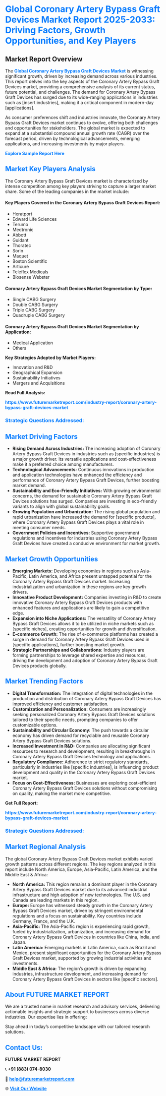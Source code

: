 <h1 style="color: #007BFF;">Global Coronary Artery Bypass Graft Devices Market Report 2025-2033: Driving Factors, Growth Opportunities, and Key Players</h1>

<section id="overview">
<h2>Market Report Overview</h2>
<p>The <a href="https://www.futuremarketreport.com/industry-report/coronary-artery-bypass-graft-devices-market" style="color: #007BFF; text-decoration: none;"><strong>Global Coronary Artery Bypass Graft Devices Market</strong></a> is witnessing significant growth, driven by increasing demand across various industries. This report delves into the key aspects of the Coronary Artery Bypass Graft Devices market, providing a comprehensive analysis of its current status, future potential, and challenges. The demand for Coronary Artery Bypass Graft Devices has surged due to its wide-ranging applications in industries such as [insert industries], making it a critical component in modern-day [applications].</p>
<p>As consumer preferences shift and industries innovate, the Coronary Artery Bypass Graft Devices market continues to evolve, offering both challenges and opportunities for stakeholders. The global market is expected to expand at a substantial compound annual growth rate (CAGR) over the forecast period, driven by technological advancements, emerging applications, and increasing investments by major players.</p>
</section>

<section id="overview">
<p><a href="https://www.futuremarketreport.com/request-sample/reportId=77179" style="color: #007BFF; text-decoration: none;"><strong>Explore Sample Report Here</strong></a></p>
</section>

<section id="key-players">
<h2 style="color: #007BFF;">Market Key Players Analysis</h2>
<p>The Coronary Artery Bypass Graft Devices market is characterized by intense competition among key players striving to capture a larger market share. Some of the leading companies in the market include:</p>
<h4>Key Players Covered in the Coronary Artery Bypass Graft Devices Report:</h4>
<ul><li>Heratport</li><li>Edward Life Sciences</li><li>Terumo</li><li>Medtronic</li><li>Abbott</li><li>Guidant</li><li>Thoratec</li><li>Sorin</li><li>Maquet</li><li>Boston Scientific</li><li>Articure</li><li>Teleflex Medicals</li><li>Biosense Webster</li></ul>
<h4>Coronary Artery Bypass Graft Devices Market Segmentation by Type:</h4>
<ul><li>Single CABG Surgery</li><li>Double CABG Surgery</li><li>Triple CABG Surgery</li><li>Quadruple CABG Surgery</li></ul>

<h4>Coronary Artery Bypass Graft Devices Market Segmentation by Application:</h4>
<ul><li>Medical Application</li><li>Others</li></ul>
<p><strong>Key Strategies Adopted by Market Players:</strong></p>
<ul>
<li>Innovation and R&D</li>
<li>Geographical Expansion</li>
<li>Sustainability Initiatives</li>
<li>Mergers and Acquisitions</li>
</ul>
</section>

<section>
<p><strong>Read Full Analysis: </strong></p><a href="https://www.futuremarketreport.com/industry-report/coronary-artery-bypass-graft-devices-market" style="color: #007BFF; text-decoration: none;"><strong>https://www.futuremarketreport.com/industry-report/coronary-artery-bypass-graft-devices-market</strong></a>
<h3 style="color: #007BFF;">Strategic Questions Addressed:</h3>
</section>

<section id="driving-factors">
<h2 style="color: #007BFF;">Market Driving Factors</h2>
<ul>
<li><strong>Rising Demand Across Industries:</strong> The increasing adoption of Coronary Artery Bypass Graft Devices in industries such as [specific industries] is a major growth driver. Its versatile applications and cost-effectiveness make it a preferred choice among manufacturers.</li>
<li><strong>Technological Advancements:</strong> Continuous innovations in production and application technologies have enhanced the efficiency and performance of Coronary Artery Bypass Graft Devices, further boosting market demand.</li>
<li><strong>Sustainability and Eco-Friendly Initiatives:</strong> With growing environmental concerns, the demand for sustainable Coronary Artery Bypass Graft Devices solutions has surged. Companies are investing in eco-friendly variants to align with global sustainability goals.</li>
<li><strong>Growing Population and Urbanization:</strong> The rising global population and rapid urbanization have increased the demand for [specific products], where Coronary Artery Bypass Graft Devices plays a vital role in meeting consumer needs.</li>
<li><strong>Government Policies and Incentives:</strong> Supportive government regulations and incentives for industries using Coronary Artery Bypass Graft Devices have created a conducive environment for market growth.</li>
</ul>
</section>

<section id="growth-opportunities">
<h2 style="color: #007BFF;">Market Growth Opportunities</h2>
<ul>
<li><strong>Emerging Markets:</strong> Developing economies in regions such as Asia-Pacific, Latin America, and Africa present untapped potential for the Coronary Artery Bypass Graft Devices market. Increasing industrialization and urbanization in these regions are key growth drivers.</li>
<li><strong>Innovative Product Development:</strong> Companies investing in R&D to create innovative Coronary Artery Bypass Graft Devices products with enhanced features and applications are likely to gain a competitive edge.</li>
<li><strong>Expansion into Niche Applications:</strong> The versatility of Coronary Artery Bypass Graft Devices allows it to be utilized in niche markets such as [specific niches], creating opportunities for growth and diversification.</li>
<li><strong>E-commerce Growth:</strong> The rise of e-commerce platforms has created a surge in demand for Coronary Artery Bypass Graft Devices used in [specific applications], further boosting market growth.</li>
<li><strong>Strategic Partnerships and Collaborations:</strong> Industry players are forming partnerships to leverage shared expertise and resources, driving the development and adoption of Coronary Artery Bypass Graft Devices products globally.</li>
</ul>
</section>

<section id="trending-factors">
<h2 style="color: #007BFF;">Market Trending Factors</h2>
<ul>
<li><strong>Digital Transformation:</strong> The integration of digital technologies in the production and distribution of Coronary Artery Bypass Graft Devices has improved efficiency and customer satisfaction.</li>
<li><strong>Customization and Personalization:</strong> Consumers are increasingly seeking personalized Coronary Artery Bypass Graft Devices solutions tailored to their specific needs, prompting companies to offer customizable options.</li>
<li><strong>Sustainability and Circular Economy:</strong> The push towards a circular economy has driven demand for recyclable and reusable Coronary Artery Bypass Graft Devices solutions.</li>
<li><strong>Increased Investment in R&D:</strong> Companies are allocating significant resources to research and development, resulting in breakthroughs in Coronary Artery Bypass Graft Devices technology and applications.</li>
<li><strong>Regulatory Compliance:</strong> Adherence to strict regulatory standards, particularly in industries like [specific industries], is influencing product development and quality in the Coronary Artery Bypass Graft Devices market.</li>
<li><strong>Focus on Cost-Effectiveness:</strong> Businesses are exploring cost-efficient Coronary Artery Bypass Graft Devices solutions without compromising on quality, making the market more competitive.</li>
</ul>
</section>

<section>
<p><strong>Get Full Report: </strong></p><a href="https://www.futuremarketreport.com/industry-report/coronary-artery-bypass-graft-devices-market" style="color: #007BFF; text-decoration: none;"><strong>https://www.futuremarketreport.com/industry-report/coronary-artery-bypass-graft-devices-market</strong></a>
<h3 style="color: #007BFF;">Strategic Questions Addressed:</h3>
</section>


<section id="regional-analysis">
<h2 style="color: #007BFF;">Market Regional Analysis</h2>
<p>The global Coronary Artery Bypass Graft Devices market exhibits varied growth patterns across different regions. The key regions analyzed in this report include North America, Europe, Asia-Pacific, Latin America, and the Middle East & Africa:</p>
<ul>
<li><strong>North America:</strong> This region remains a dominant player in the Coronary Artery Bypass Graft Devices market due to its advanced industrial infrastructure and high adoption of new technologies. The U.S. and Canada are leading markets in this region.</li>
<li><strong>Europe:</strong> Europe has witnessed steady growth in the Coronary Artery Bypass Graft Devices market, driven by stringent environmental regulations and a focus on sustainability. Key countries include Germany, France, and the U.K.</li>
<li><strong>Asia-Pacific:</strong> The Asia-Pacific region is experiencing rapid growth, fueled by industrialization, urbanization, and increasing demand for Coronary Artery Bypass Graft Devices in countries like China, India, and Japan.</li>
<li><strong>Latin America:</strong> Emerging markets in Latin America, such as Brazil and Mexico, present significant opportunities for the Coronary Artery Bypass Graft Devices market, supported by growing industrial activities and investments.</li>
<li><strong>Middle East & Africa:</strong> The region’s growth is driven by expanding industries, infrastructure development, and increasing demand for Coronary Artery Bypass Graft Devices in sectors like [specific sectors].</li>
</ul>
</section>

<footer>
<h2 style="color: #007BFF;">About FUTURE MARKET REPORT</h2>
<p>We are a trusted name in market research and advisory services, delivering actionable insights and strategic support to businesses across diverse industries. Our expertise lies in offering:</p>

<p>Stay ahead in today’s competitive landscape with our tailored research solutions.</p>

<h2 style="color: #007BFF;">Contact Us:</h2>
<p><strong>FUTURE MARKET REPORT</strong></p>
<p>📞 <strong>+91 (883) 074-8030</strong></p>
<p>📧 <strong><a href="mailto:help@futuremarketreport.com" style="color: #007BFF;">help@futuremarketreport.com</a></strong></p>
<p>🌐 <strong><a href="https://www.futuremarketreport.com/" style="color: #007BFF;">Visit Our Website</a></strong></p>
</footer>